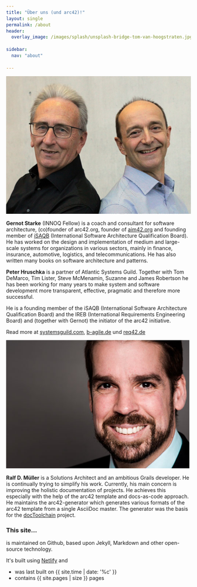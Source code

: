 ```yaml
---
title: "Über uns (und arc42)!"
layout: single
permalink: /about
header:
  overlay_image: /images/splash/unsplash-bridge-tom-van-hoogstraten.jpg

sidebar:
  nav: "about"

---
```


![](/images/about/peter+gernot.jpg)

**Gernot Starke** (INNOQ Fellow) is a coach and consultant for software architecture, (co)founder of arc42.org, founder of [aim42.org](https://aim42.org) and founding member of [iSAQB](https://isaqb.org) (International Software Architecture Qualification Board).
He has worked on the design and implementation of medium and large-scale systems for organizations in various sectors, mainly in finance, insurance, automotive, logistics, and telecommunications. He has also written many books on software architecture and patterns.

**Peter Hruschka** is a partner of Atlantic Systems Guild. Together with Tom DeMarco, Tim Lister, Steve McMenamin, Suzanne and James Robertson he has been working for many years to make system and software development more transparent, effective, pragmatic and therefore more successful.

He is a founding member of the iSAQB (International Software Architecture Qualification Board) and the IREB (International Requirements Engineering Board) and (together with Gernot) the initiator of the arc42 initiative.

Read more at [systemsguild.com](https://systemsguild.eu), [b-agile.de](https://b-agile.de) und [req42.de](https://req42.de)

![](/images/about/Ralf-Mueller.jpg)

**Ralf D. Müller** is a Solutions Architect and an ambitious Grails developer. He is continually trying to simplify his work. Currently, his main concern is improving the holistic documentation of projects. He achieves this especially with the help of the arc42 template and docs-as-code approach. He maintains the arc42-generator which generates various formats of the arc42 template from a single AsciiDoc master. The generator was the basis for the [docToolchain](https://doctoolchain.github.io/docToolchain/) project.



### This site...

is maintained on Github, based upon Jekyll, Markdown and other open-source
technology.

It's built using [Netlify](https://www.netlify.com/) and

* was last built on {{ site.time | date: '%c' }}
* contains {{ site.pages | size }} pages
